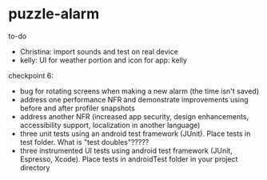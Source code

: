 # puzzle-alarm
to-do
- Christina: import sounds and test on real device
- kelly: UI for weather portion and icon for app: kelly

checkpoint 6:
- bug for rotating screens when making a new alarm (the time isn't saved)
- address one performance NFR and demonstrate improvements using before and after profiler snapshots
- address another NFR (increased app security, design enhancements, accessibility support, localization in another language)
- three unit tests using an android test framework (JUnit). Place tests in test folder. What is "test doubles"?????
- three instrumented UI tests using android test framework (JUnit, Espresso, Xcode). Place tests in androidTest folder in your project directory 

